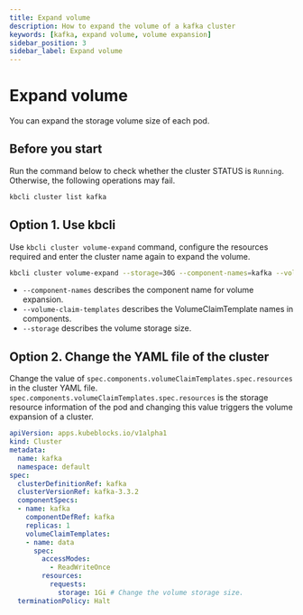 ```yaml
---
title: Expand volume
description: How to expand the volume of a kafka cluster
keywords: [kafka, expand volume, volume expansion]
sidebar_position: 3
sidebar_label: Expand volume
---
```


# Expand volume

You can expand the storage volume size of each pod.

## Before you start

Run the command below to check whether the cluster STATUS is `Running`. Otherwise, the following operations may fail.

```bash
kbcli cluster list kafka  
```

## Option 1. Use kbcli

Use `kbcli cluster volume-expand` command, configure the resources required and enter the cluster name again to expand the volume.

```bash
kbcli cluster volume-expand --storage=30G --component-names=kafka --volume-claim-templates=data kafka
```

- `--component-names` describes the component name for volume expansion.
- `--volume-claim-templates` describes the VolumeClaimTemplate names in components.
- `--storage` describes the volume storage size.

## Option 2. Change the YAML file of the cluster

Change the value of `spec.components.volumeClaimTemplates.spec.resources` in the cluster YAML file. `spec.components.volumeClaimTemplates.spec.resources` is the storage resource information of the pod and changing this value triggers the volume expansion of a cluster.

```yaml
apiVersion: apps.kubeblocks.io/v1alpha1
kind: Cluster
metadata:
  name: kafka
  namespace: default
spec:
  clusterDefinitionRef: kafka
  clusterVersionRef: kafka-3.3.2
  componentSpecs:
  - name: kafka 
    componentDefRef: kafka
    replicas: 1
    volumeClaimTemplates:
    - name: data
      spec:
        accessModes:
          - ReadWriteOnce
        resources:
          requests:
            storage: 1Gi # Change the volume storage size.
  terminationPolicy: Halt
```
